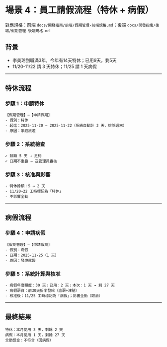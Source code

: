 # 場景 4：員工請假流程（特休 + 病假）

對應規格：前端 `docs/開發指南/前端/假期管理-前端規格.md`；後端 `docs/開發指南/後端/假期管理-後端規格.md`

## 背景
- 李美玲到職滿3年，今年有14天特休；已用9天，剩5天
- 11/20-11/22 請 3 天特休；11/25 請 1 天病假

---

## 特休流程

### 步驟 1：申請特休
```
【假期管理】→【申請假期】
- 假別：特休
- 起迄：2025-11-20 ~ 2025-11-22（系統自動計 3 天，排除週末）
- 原因：家庭旅遊
```

### 步驟 2：系統檢查
```
✓ 餘額 5 天 → 足夠
✓ 日期不重疊 → 送管理員審核
```

### 步驟 3：核准與影響
```
- 特休餘額：5 → 2 天
- 11/20~22 工時標記為「特休」
- 不影響全勤
```

---

## 病假流程

### 步驟 4：申請病假
```
【假期管理】→【申請假期】
- 假別：病假
- 日期：2025-11-25（1 天）
- 原因：發燒就醫
```

### 步驟 5：系統計算與核准
```
- 病假年度額度：30 天；已用：2 天；本次：1 天 → 剩 27 天
- 病假薪資：前30天折半發給（底薪+津貼）
- 核准後：11/25 工時標記為「病假」；影響全勤（取消）
```

---

## 最終結果
```
特休：本月使用 3 天，剩餘 2 天
病假：本月使用 1 天，剩餘 27 天
全勤獎金：不符合（因病假）
```
